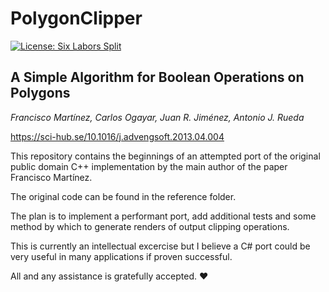 # PolygonClipper

[![License: Six Labors Split](https://img.shields.io/badge/license-Six%20Labors%20Split-%23e30183)](https://github.com/SixLabors/PolygonClipper/blob/master/LICENSE)

## A Simple Algorithm for Boolean Operations on Polygons  

*Francisco Martínez, Carlos Ogayar, Juan R. Jiménez, Antonio J. Rueda*
  
https://sci-hub.se/10.1016/j.advengsoft.2013.04.004

This repository contains the beginnings of an attempted port of the original public domain C++ implementation by the main author of the paper Francisco Martínez.   

The original code can be found in the reference folder.  
  
The plan is to implement a performant port, add additional tests and some method by which to generate renders of output clipping operations.   
  
This is currently an intellectual excercise but I believe a C# port could be very useful in many applications if proven successful. 
  
All and any assistance is gratefully accepted. :heart:
